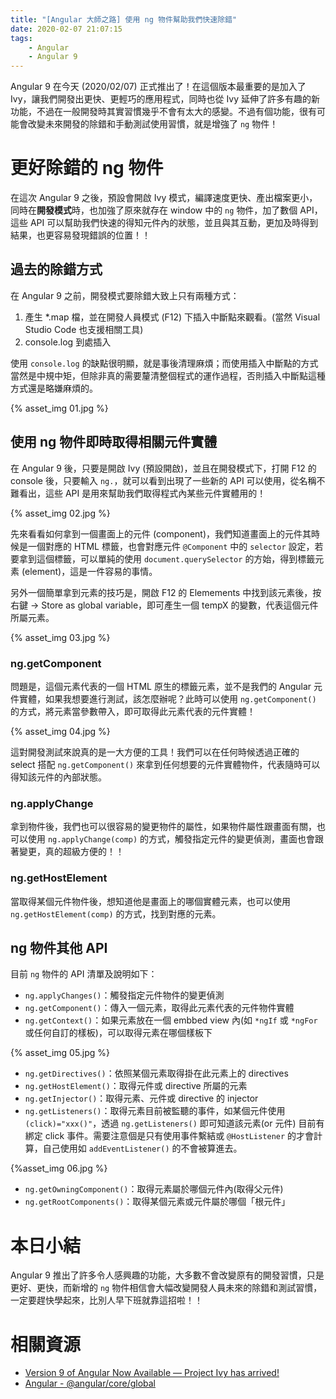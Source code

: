 ```yaml
---
title: "[Angular 大師之路] 使用 ng 物件幫助我們快速除錯"
date: 2020-02-07 21:07:15
tags:
	- Angular
	- Angular 9
---
```


Angular 9 在今天 (2020/02/07) 正式推出了！在這個版本最重要的是加入了 Ivy，讓我們開發出更快、更輕巧的應用程式，同時也從 Ivy 延伸了許多有趣的新功能，不過在一般開發時其實習慣幾乎不會有太大的感變。不過有個功能，很有可能會改變未來開發的除錯和手動測試使用習慣，就是增強了 `ng` 物件！

<!-- more -->

# 更好除錯的 ng 物件

在這次 Angular 9 之後，預設會開啟 Ivy 模式，編譯速度更快、產出檔案更小，同時在**開發模式**時，也加強了原來就存在 window 中的 `ng` 物件，加了數個 API，這些 API 可以幫助我們快速的得知元件內的狀態，並且與其互動，更加及時得到結果，也更容易發現錯誤的位置！！

## 過去的除錯方式

在 Angular 9 之前，開發模式要除錯大致上只有兩種方式：

1. 產生 *.map 檔，並在開發人員模式 (F12) 下插入中斷點來觀看。(當然 Visual Studio Code 也支援相關工具)
2. console.log 到處插入

使用 `console.log` 的缺點很明顯，就是事後清理麻煩；而使用插入中斷點的方式當然是中規中矩，但除非真的需要釐清整個程式的運作過程，否則插入中斷點這種方式還是略嫌麻煩的。

{% asset_img 01.jpg %}

## 使用 ng 物件即時取得相關元件實體

在 Angular 9 後，只要是開啟 Ivy (預設開啟)，並且在開發模式下，打開 F12 的 console 後，只要輸入 `ng.`，就可以看到出現了一些新的 API 可以使用，從名稱不難看出，這些 API 是用來幫助我們取得程式內某些元件實體用的！

{% asset_img 02.jpg %}

先來看看如何拿到一個畫面上的元件 (component)，我們知道畫面上的元件其時候是一個對應的 HTML 標籤，也會對應元件 `@Component` 中的 `selector` 設定，若要拿到這個標籤，可以單純的使用 `document.querySelector` 的方始，得到標籤元素 (element)，這是一件容易的事情。

另外一個簡單拿到元素的技巧是，開啟 F12 的 Elemements 中找到該元素後，按右鍵 -> Store as global variable，即可產生一個 tempX 的變數，代表這個元件所屬元素。

{% asset_img 03.jpg %}

### ng.getComponent

問題是，這個元素代表的一個 HTML 原生的標籤元素，並不是我們的 Angular 元件實體，如果我想要進行測試，該怎麼辦呢？此時可以使用 `ng.getComponent()` 的方式，將元素當參數帶入，即可取得此元素代表的元件實體！

{% asset_img 04.jpg %}

這對開發測試來說真的是一大方便的工具！我們可以在任何時候透過正確的 select 搭配 `ng.getComponent()` 來拿到任何想要的元件實體物件，代表隨時可以得知該元件的內部狀態。

### ng.applyChange

拿到物件後，我們也可以很容易的變更物件的屬性，如果物件屬性跟畫面有關，也可以使用 `ng.applyChange(comp)` 的方式，觸發指定元件的變更偵測，畫面也會跟著變更，真的超級方便的！！

### ng.getHostElement

當取得某個元件物件後，想知道他是畫面上的哪個實體元素，也可以使用 `ng.getHostElement(comp)` 的方式，找到對應的元素。

## ng 物件其他 API

目前 `ng` 物件的 API 清單及說明如下：

- `ng.applyChanges()`：觸發指定元件物件的變更偵測
- `ng.getComponent()`：傳入一個元素，取得此元素代表的元件物件實體
- `ng.getContext()`：如果元素放在一個 embbed view 內(如 `*ngIf` 或 `*ngFor` 或任何自訂的樣板)，可以取得元素在哪個樣板下

{% asset_img 05.jpg %}

- `ng.getDirectives()`：依照某個元素取得掛在此元素上的 directives
- `ng.getHostElement()`：取得元件或 directive 所屬的元素
- `ng.getInjector()`：取得元素、元件或 directive 的 injector
- `ng.getListeners()`：取得元素目前被監聽的事件，如某個元件使用 `(click)="xxx()"`，透過 `ng.getListeners()` 即可知道該元素(or 元件) 目前有綁定 click 事件。需要注意個是只有使用事件繫結或 `@HostListener` 的才會計算，自己使用如 `addEventListener()` 的不會被算進去。

{%asset_img 06.jpg %}

- `ng.getOwningComponent()`：取得元素屬於哪個元件內(取得父元件)
- `ng.getRootComponents()`：取得某個元素或元件屬於哪個「根元件」

# 本日小結

Angular 9 推出了許多令人感興趣的功能，大多數不會改變原有的開發習慣，只是更好、更快，而新增的 `ng` 物件相信會大幅改變開發人員未來的除錯和測試習慣，一定要趕快學起來，比別人早下班就靠這招啦！！

# 相關資源

- [Version 9 of Angular Now Available — Project Ivy has arrived!](https://blog.angular.io/version-9-of-angular-now-available-project-ivy-has-arrived-23c97b63cfa3)
- [Angular - @angular/core/global](https://angular.io/api/core/global)